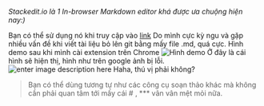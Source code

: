 *Stackedit.io là 1 In-browser Markdown editor khá được ưa chuộng hiện nay:)*

Bạn có thể sử dụng nó khi truy cập vào [link](https://stackedit.io/) 
Do mình cực kỳ ngu và gặp nhiều vấn đề khi viết tài liệu bỏ lên git bằng mấy file .md, quá cực.
Hình demo sau khi mình cài extension trên Chrome
![Hình demo](https://picasaweb.google.com/117935734451309320629/6574683058397544705#6574683058355274946 "screenshot-md")
Ở đây là cái hình sẽ hiện thị, hình như trên google ảnh bị lỗi.
![enter image description here](https://b.f5.photo.talk.zdn.vn/7954632422758549582/9fe8928e618280dcd993.jpg)
Haha, thú vị phải không?

> Bạn có thể dùng tương tự như các công cụ soạn thảo khác mà không cần
> phải quan tâm tới mấy cái # , *** vân vân mệt mỏi nữa.



